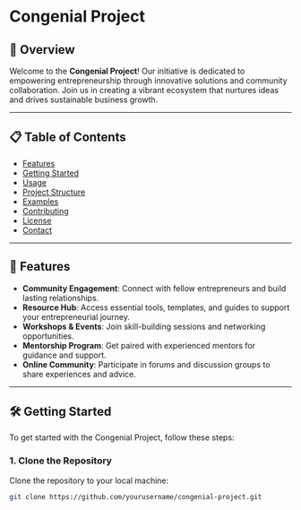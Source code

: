 # Congenial Project

## 🚀 Overview

Welcome to the **Congenial Project**! Our initiative is dedicated to empowering entrepreneurship through innovative solutions and community collaboration. Join us in creating a vibrant ecosystem that nurtures ideas and drives sustainable business growth.

---

## 📋 Table of Contents

- [Features](#features)
- [Getting Started](#getting-started)
- [Usage](#usage)
- [Project Structure](#project-structure)
- [Examples](#examples)
- [Contributing](#contributing)
- [License](#license)
- [Contact](#contact)

---

## 🌟 Features

- **Community Engagement**: Connect with fellow entrepreneurs and build lasting relationships.
- **Resource Hub**: Access essential tools, templates, and guides to support your entrepreneurial journey.
- **Workshops & Events**: Join skill-building sessions and networking opportunities.
- **Mentorship Program**: Get paired with experienced mentors for guidance and support.
- **Online Community**: Participate in forums and discussion groups to share experiences and advice.

---

## 🛠️ Getting Started

To get started with the Congenial Project, follow these steps:

### 1. Clone the Repository

Clone the repository to your local machine:

```bash
git clone https://github.com/yourusername/congenial-project.git
